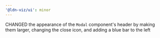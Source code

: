 ```yaml
---
'@ldn-viz/ui': minor
---
```


CHANGED the appearance of the `Modal` component's header by making them larger, changing the close icon, and adding a blue bar to the left
